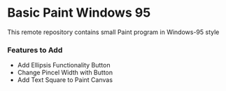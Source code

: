 # Basic Paint Windows 95

This remote repository contains small Paint program in Windows-95 style

### Features to Add

* Add Ellipsis Functionality Button 
* Change Pincel Width with Button
* Add Text Square to Paint Canvas